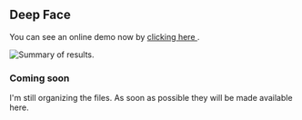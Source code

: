 ## Deep Face



You can see an online demo now by [ clicking here ](https://cyberh.com.br/ai-ml/deep-learning/deepFace-Anaxi-Melo.html).

![Summary of results](https://media-exp1.licdn.com/dms/image/C562DAQG_gyTJKd47Aw/profile-treasury-image-shrink_8192_8192/0/1613702481333?e=1614571200&v=beta&t=da-Vqpwm9ey2XO_esq9ui0YasStEhjTmncTRrOndsg4).

### Coming soon

I'm still organizing the files. As soon as possible they will be made available here.
